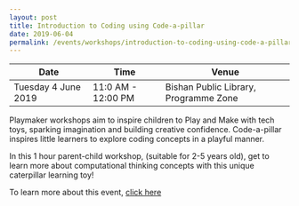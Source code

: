 ```yaml
---
layout: post
title: Introduction to Coding using Code-a-pillar
date: 2019-06-04
permalink: /events/workshops/introduction-to-coding-using-code-a-pillar-040619
---
```


| Date | Time | Venue |
|--------|---|---|
| Tuesday 4 June 2019 | 11:0 AM - 12:00 PM | Bishan Public Library, Programme Zone |

Playmaker workshops aim to inspire children to Play and Make with tech toys, sparking imagination and building creative confidence. Code-a-pillar inspires little learners to explore coding concepts in a playful manner.

In this 1 hour parent-child workshop, (suitable for 2-5 years old), get to learn more about computational thinking concepts with this unique caterpillar learning toy!

To learn more about this event, <a href="https://www.nlb.gov.sg/golibrary2/e/playmaker-learning-with-tech-toys-for-kids-84858375" target="_blank">click here</a> 

